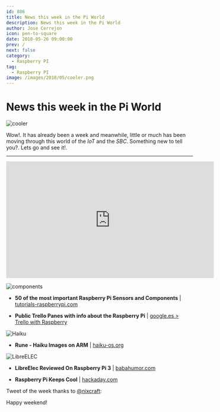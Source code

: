```yaml
---
id: 886
title: News this week in the Pi World
description: News this week in the Pi World
author: Jose Cerrejon
icon: pen-to-square
date: 2018-05-26 09:00:00
prev: /
next: false
category:
  - Raspberry PI
tag:
  - Raspberry PI
image: /images/2018/05/cooler.png
---
```


# News this week in the Pi World

![cooler](/images/2018/05/cooler.png)

Wow!. It has already been a week and meanwhile, little or much has been moving through this world of the *IoT* and the *SBC*. Something new to tell you?. Lets go and see it!.

- - -
<iframe width="560" height="315" src="https://www.youtube.com/embed/lHwvoFLbAkM?rel=0" frameborder="0" allow="autoplay; encrypted-media" allowfullscreen></iframe>

![components](/images/2018/05/components.png)

* **50 of the most important Raspberry Pi Sensors and Components** | [tutorials-raspberrypi.com](https://tutorials-raspberrypi.com/raspberry-pi-sensors-overview-50-important-components/)

* **Public Trello Panes with info about the Raspberry Pi** | [google.es > Trello with Raspberry](https://www.google.es/search?ei=hfoIW_2qH4fvUq78veAJ&q=inurl%3Ahttps%3A%2F%2Ftrello.com+AND+intext%3Araspberry&oq=inurl%3Ahttps%3A%2F%2Ftrello.com+AND+intext%3Araspberry&gs_l=psy-ab.3...11640.13914.0.14092.14.14.0.0.0.0.124.1134.11j3.14.0....0...1c.1.64.psy-ab..0.0.0....0.5QHLNFwlFgM)

![Haiku](/images/2017/05/apps-prefs.png)

* **Rune - Haiku Images on ARM** | [haiku-os.org](https://www.haiku-os.org/blog/kallisti5/2018-05-19_rune_-_haiku_images_on_arm/)

![LibreELEC](/images/2017/05/libreelec.png)

* **LibreElec Reviewed On Raspberry Pi 3** | [babahumor.com](https://www.babahumor.com/libreelec-review-raspberry-pi-3/)

* **Raspberry Pi Keeps Cool** | [hackaday.com](https://hackaday.com/2018/05/22/raspberry-pi-keeps-cool/)

Tweet of the week thanks to [@nixcraft](https://twitter.com/nixcraft):





Happy weekend!